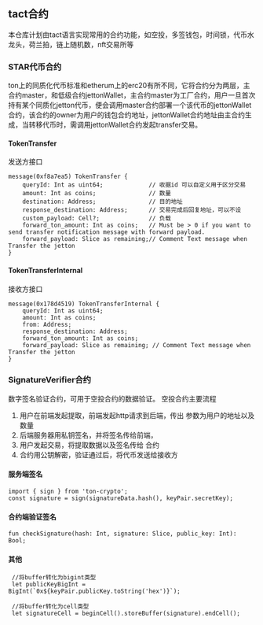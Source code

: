 ## tact合约

本仓库计划由tact语言实现常用的合约功能，如空投，多签钱包，时间锁，代币水龙头，荷兰拍，链上随机数，nft交易所等

### STAR代币合约

ton上的同质化代币标准和etherum上的erc20有所不同，它将合约分为两层，主合约master，和低级合约jettonWallet，主合约master为工厂合约，用户一旦首次持有某个同质化jetton代币，便会调用master合约部署一个该代币的jettonWallet合约，该合约的owner为用户的钱包合约地址，jettonWallet合约地址由主合约生成，当转移代币时，需调用jettonWallet合约发起transfer交易。

#### TokenTransfer

发送方接口

```
message(0xf8a7ea5) TokenTransfer {
    queryId: Int as uint64;             // 收据id 可以自定义用于区分交易
    amount: Int as coins;               // 数量
    destination: Address;               // 目的地址
    response_destination: Address;      // 交易完成后回复地址，可以不设
    custom_payload: Cell?;              // 负载
    forward_ton_amount: Int as coins;   // Must be > 0 if you want to send transfer notification message with forward payload.
    forward_payload: Slice as remaining;// Comment Text message when Transfer the jetton
}

```

#### TokenTransferInternal

接收方接口

```
message(0x178d4519) TokenTransferInternal {
    queryId: Int as uint64;
    amount: Int as coins;
    from: Address;
    response_destination: Address;
    forward_ton_amount: Int as coins;
    forward_payload: Slice as remaining; // Comment Text message when Transfer the jetton
}
```

### SignatureVerifier合约

数字签名验证合约，可用于空投合约的数据验证。
空投合约主要流程

1. 用户在前端发起提取，前端发起http请求到后端，传出
   参数为用户的地址以及数量
2. 后端服务器用私钥签名，并将签名传给前端，
3. 用户发起交易，将提取数据以及签名传给
   合约
4. 合约用公钥解密，验证通过后，将代币发送给接收方

#### 服务端签名

```
import { sign } from 'ton-crypto';
const signature = sign(signatureData.hash(), keyPair.secretKey);

```

#### 合约端验证签名

```
fun checkSignature(hash: Int, signature: Slice, public_key: Int): Bool;
```

#### 其他

```
 //将buffer转化为bigint类型
 let publicKeyBigInt = BigInt(`0x${keyPair.publicKey.toString('hex')}`);

 //将buffer转化为cell类型
 let signatureCell = beginCell().storeBuffer(signature).endCell();
```
